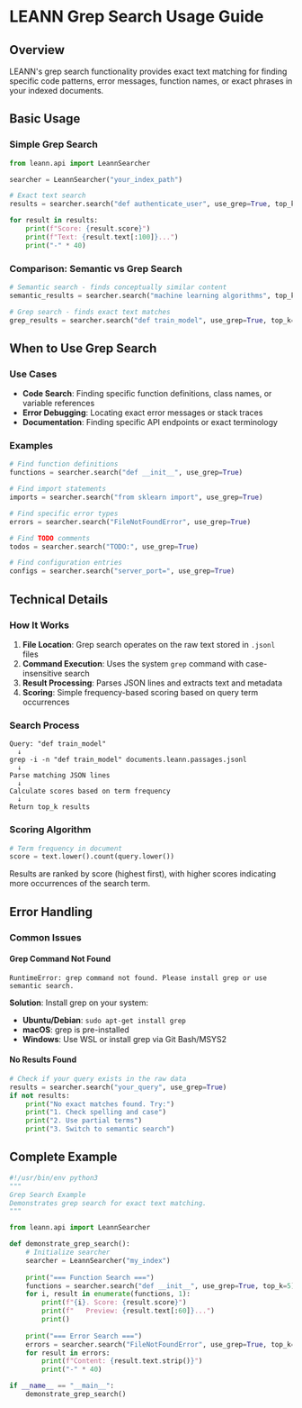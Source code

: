 # LEANN Grep Search Usage Guide

## Overview

LEANN's grep search functionality provides exact text matching for finding specific code patterns, error messages, function names, or exact phrases in your indexed documents.

## Basic Usage

### Simple Grep Search

```python
from leann.api import LeannSearcher

searcher = LeannSearcher("your_index_path")

# Exact text search
results = searcher.search("def authenticate_user", use_grep=True, top_k=5)

for result in results:
    print(f"Score: {result.score}")
    print(f"Text: {result.text[:100]}...")
    print("-" * 40)
```

### Comparison: Semantic vs Grep Search

```python
# Semantic search - finds conceptually similar content
semantic_results = searcher.search("machine learning algorithms", top_k=3)

# Grep search - finds exact text matches
grep_results = searcher.search("def train_model", use_grep=True, top_k=3)
```

## When to Use Grep Search

### Use Cases

- **Code Search**: Finding specific function definitions, class names, or variable references
- **Error Debugging**: Locating exact error messages or stack traces
- **Documentation**: Finding specific API endpoints or exact terminology

### Examples

```python
# Find function definitions
functions = searcher.search("def __init__", use_grep=True)

# Find import statements
imports = searcher.search("from sklearn import", use_grep=True)

# Find specific error types
errors = searcher.search("FileNotFoundError", use_grep=True)

# Find TODO comments
todos = searcher.search("TODO:", use_grep=True)

# Find configuration entries
configs = searcher.search("server_port=", use_grep=True)
```

## Technical Details

### How It Works

1. **File Location**: Grep search operates on the raw text stored in `.jsonl` files
2. **Command Execution**: Uses the system `grep` command with case-insensitive search
3. **Result Processing**: Parses JSON lines and extracts text and metadata
4. **Scoring**: Simple frequency-based scoring based on query term occurrences

### Search Process

```
Query: "def train_model" 
  ↓
grep -i -n "def train_model" documents.leann.passages.jsonl
  ↓
Parse matching JSON lines
  ↓
Calculate scores based on term frequency
  ↓
Return top_k results
```

### Scoring Algorithm

```python
# Term frequency in document
score = text.lower().count(query.lower())
```

Results are ranked by score (highest first), with higher scores indicating more occurrences of the search term.

## Error Handling

### Common Issues

#### Grep Command Not Found
```
RuntimeError: grep command not found. Please install grep or use semantic search.
```

**Solution**: Install grep on your system:
- **Ubuntu/Debian**: `sudo apt-get install grep`
- **macOS**: grep is pre-installed
- **Windows**: Use WSL or install grep via Git Bash/MSYS2

#### No Results Found
```python
# Check if your query exists in the raw data
results = searcher.search("your_query", use_grep=True)
if not results:
    print("No exact matches found. Try:")
    print("1. Check spelling and case")
    print("2. Use partial terms")
    print("3. Switch to semantic search")
```

## Complete Example

```python
#!/usr/bin/env python3
"""
Grep Search Example
Demonstrates grep search for exact text matching.
"""

from leann.api import LeannSearcher

def demonstrate_grep_search():
    # Initialize searcher
    searcher = LeannSearcher("my_index")
    
    print("=== Function Search ===")
    functions = searcher.search("def __init__", use_grep=True, top_k=5)
    for i, result in enumerate(functions, 1):
        print(f"{i}. Score: {result.score}")
        print(f"   Preview: {result.text[:60]}...")
        print()
    
    print("=== Error Search ===")
    errors = searcher.search("FileNotFoundError", use_grep=True, top_k=3)
    for result in errors:
        print(f"Content: {result.text.strip()}")
        print("-" * 40)

if __name__ == "__main__":
    demonstrate_grep_search()
```
